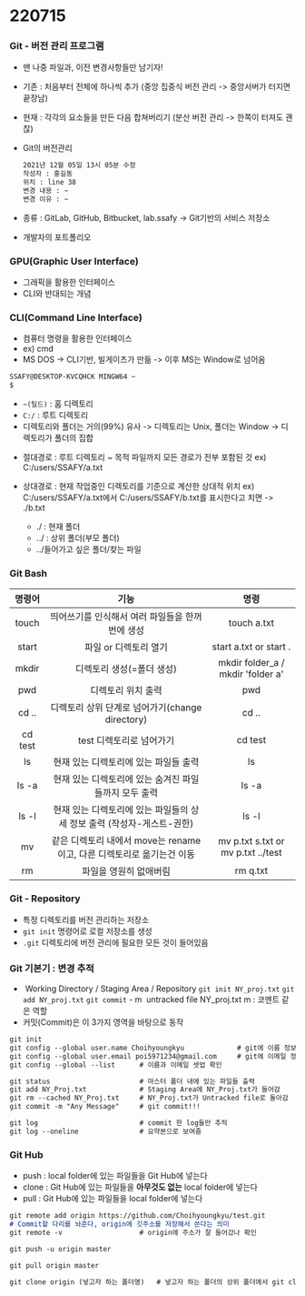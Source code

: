 # 220715

### Git - 버전 관리 프로그램

- 맨 나중 파일과, 이전 변경사항들만 남기자!

- 기존 : 처음부터 전체에 하나씩 추가 (중앙 집중식 버전 관리 -> 중앙서버가 터지면 끝장남)

- 현재 : 각각의 요소들을 만든 다음 합쳐버리기 (분산 버전 관리 -> 한쪽이 터져도 괜찮)

- Git의 버전관리

  ```markdown
  2021년 12월 05일 13시 05분 수정
  작성자 : 홍길동
  위치 : line 38
  변경 내용 : ~
  변경 이유 : ~
  ```

- 종류 : GitLab, GitHub, Bitbucket, lab.ssafy -> Git기반의 서비스 저장소
- 개발자의 포트폴리오



### GPU(Graphic User Interface)

- 그래픽을 활용한 인터페이스
- CLI와 반대되는 개념



### CLI(Command Line Interface)

- 컴퓨터 명령을 활용한 인터페이스
- ex) cmd
- MS DOS -> CLI기반, 빌게이츠가 만듦 -> 이후 MS는 Window로 넘어옴

```markdown
SSAFY@DESKTOP-KVCQHCK MINGW64 ~
$
```

- `~(틸드)` : 홈 디렉토리
- `C:/` : 루트 디렉토리
- 디렉토리와 폴더는 거의(99%) 유사
  -> 디렉토리는 Unix, 폴더는 Window
  -> 디렉토리가 폴더의 집합

* 절대경로 : 루트 디렉토리 ~ 목적 파일까지 모든 경로가 전부 포함된 것
                     ex) C:/users/SSAFY/a.txt

* 상대경로 : 현재 작업중인 디렉토리를 기준으로 계산한 상대적 위치
                     ex) C:/users/SSAFY/a.txt에서 C:/users/SSAFY/b.txt를 표시한다고 치면
                              -> ./b.txt

  * ./ : 현재 폴더
  * ../ : 상위 폴더(부모 폴더)
  * ../들어가고 싶은 폴더/찾는 파일

  

### Git Bash

| 명령어  |                             기능                             |                명령                |
| :-----: | :----------------------------------------------------------: | :--------------------------------: |
|  touch  |       띄어쓰기를 인식해서 여러 파일들을 한꺼번에 생성        |            touch a.txt             |
|  start  |                    파일 or 디렉토리 열기                     |       start a.txt or start .       |
|  mkdir  |                  디렉토리 생성(=폴더 생성)                   | mkdir folder_a / mkdir 'folder a'  |
|   pwd   |                      디렉토리 위치 출력                      |                pwd                 |
|  cd ..  |       디렉토리 상위 단계로 넘어가기(change directory)        |               cd ..                |
| cd test |                   test 디렉토리로 넘어가기                   |              cd test               |
|   ls    |            현재 있는 디렉토리에 있는 파일들 출력             |                 ls                 |
|  ls -a  |    현재 있는 디렉토리에 있는 숨겨진 파일들까지 모두 출력     |               ls -a                |
|  ls -l  | 현재 있는 디렉토리에 있는 파일들의 상세 정보 출력 (작성자-게스트-권한) |               ls -l                |
|   mv    | 같은 디렉토리 내에서 move는 rename이고, 다른 디렉토리로 옮기는건 이동 | mv p.txt s.txt or mv p.txt ../test |
|   rm    |                    파일을 영원히 없애버림                    |              rm q.txt              |



### Git - Repository

- 특정 디렉토리를 버전 관리하는 저장소
- `git init` 명령어로 로컬 저장소를 생성
- `.git` 디렉토리에 버전 관리에 필요한 모든 것이 들어있음



### Git 기본기 : 변경 추적

- ​    Working Directory                /             Staging Area            /            Repository
  `git init NY_proj.txt`              `git add NY_proj.txt`               `git commit` - m
  ​      untracked file                                   NY_proj.txt                             m : 코멘트 같은 역할
- 커밋(Commit)은 이 3가지 영역을 바탕으로 동작

```markdown
git init
git config --global user.name Choihyoungkyu				# git에 이름 정보를 줌
git config --global user.email poi5971234@gmail.com		# git에 이메일 정보를 줌
git config --global --list 		# 이름과 이메일 셋업 확인

git status 						# 마스터 폴더 내에 있는 파일들 출력
git add NY_Proj.txt 			# Staging Area에 NY_Proj.txt가 들어감
git rm --cached NY_Proj.txt  	# NY_Proj.txt가 Untracked file로 돌아감
git commit -m "Any Message"		# git commit!!!

git log 						# commit 한 log들만 추적
git log --oneline				# 요약본으로 보여줌

```

 

### Git Hub

- push : local folder에 있는 파일들을 Git Hub에 넣는다
- clone : Git Hub에 있는 파일들을 **아무것도 없는** local folder에 넣는다
- pull : Git Hub에 있는 파일들을 local folder에 넣는다

```markdown
git remote add origin https://github.com/Choihyoungkyu/test.git  
# Commit할 다리를 놔준다, origin에 깃주소를 저장해서 쓴다는 의미
git remote -v					# origin에 주소가 잘 들어갔나 확인

git push -u origin master

git pull origin master

git clone origin (넣고자 하는 폴더명)   # 넣고자 하는 폴더의 상위 폴더에서 git clone을 해야됨 -> 받아오는걸 git bash로 함!!
```

